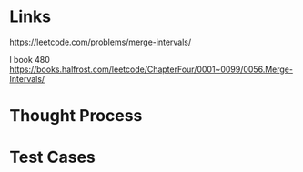 # Links
https://leetcode.com/problems/merge-intervals/

l book 480
https://books.halfrost.com/leetcode/ChapterFour/0001~0099/0056.Merge-Intervals/

# Thought Process

# Test Cases

